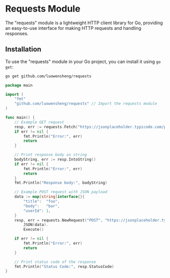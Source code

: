 # Requests Module

The "requests" module is a lightweight HTTP client library for Go, providing an easy-to-use interface for making HTTP requests and handling responses.

## Installation

To use the "requests" module in your Go project, you can install it using `go get`:

```bash
go get github.com/luowensheng/requests
```

```go
package main

import (
	"fmt"
	"github.com/luowensheng/requests" // Import the requests module
)

func main() {
	// Example GET request
	resp, err := requests.Fetch("https://jsonplaceholder.typicode.com/posts/1").Execute()
	if err != nil {
		fmt.Println("Error:", err)
		return
	}

	// Print response body as string
	bodyString, err := resp.IntoString()
	if err != nil {
		fmt.Println("Error:", err)
		return
	}
	fmt.Println("Response body:", bodyString)

	// Example POST request with JSON payload
	data := map[string]interface{}{
		"title":  "foo",
		"body":   "bar",
		"userId": 1,
	}
	resp, err = requests.NewRequest("POST", "https://jsonplaceholder.typicode.com/posts").
		JSON(data).
		Execute()

	if err != nil {
		fmt.Println("Error:", err)
		return
	}

	// Print status code of the response
	fmt.Println("Status Code:", resp.StatusCode)
}

```